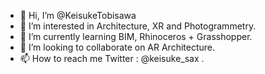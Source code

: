 - 👋 Hi, I’m @KeisukeTobisawa
- 👀 I’m interested in Architecture, XR and Photogrammetry.
- 🌱 I’m currently learning BIM, Rhinoceros + Grasshopper.
- 💞️ I’m looking to collaborate on AR Architecture.
- 📫 How to reach me Twitter : @keisuke_sax .

<!---
KeisukeTobisawa/KeisukeTobisawa is a ✨ special ✨ repository because its `README.md` (this file) appears on your GitHub profile.
You can click the Preview link to take a look at your changes.
--->
